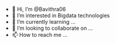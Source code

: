 - 👋 Hi, I’m @Bavithra06
- 👀 I’m interested in Bigdata technologies
- 🌱 I’m currently learning ...
- 💞️ I’m looking to collaborate on ...
- 📫 How to reach me ...

<!---
Bavithra06/Bavithra06 is a ✨ special ✨ repository because its `README.md` (this file) appears on your GitHub profile.
You can click the Preview link to take a look at your changes.
--->

